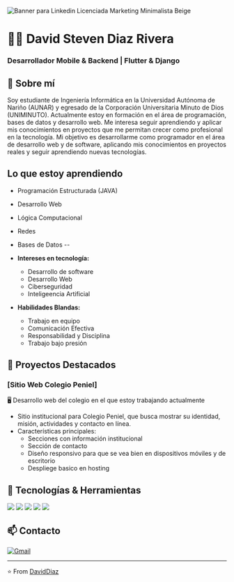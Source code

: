 ![Banner para Linkedin Licenciada Marketing Minimalista Beige](https://github.com/user-attachments/assets/4661abf2-6c2c-44d9-a65c-61e133494a95)

# 👨‍💻 David Steven Diaz Rivera
### Desarrollador Mobile & Backend | Flutter & Django

## 🚀 Sobre mí
Soy estudiante de Ingeniería Informática en la Universidad Autónoma de Nariño (AUNAR) y egresado de la Corporación Universitaria Minuto de Dios (UNIMINUTO). Actualmente estoy en formación en el área de programación, bases de datos y desarrollo web. Me interesa seguir aprendiendo y aplicar mis conocimientos en proyectos que me permitan crecer como profesional en la tecnología. Mi objetivo es desarrollarme como programador en el área de desarrollo web y de software, aplicando mis conocimientos en proyectos reales y seguir aprendiendo nuevas tecnologías.

##  Lo que estoy aprendiendo

  - Programación Estructurada (JAVA)
  - Desarrollo Web
  - Lógica Computacional
  - Redes
  - Bases de Datos
--
- **Intereses en tecnología:**
  - Desarrollo de software
  - Desarrollo Web
  - Ciberseguridad
  - Inteligeencia Artificial

- **Habilidades Blandas:**
  - Trabajo en equipo
  - Comunicación Efectiva
  - Responsabilidad y Disciplina
  - Trabajo bajo presión 

## 📱 Proyectos Destacados

### [Sitio Web Colegio Peniel]
🖥️ Desarrollo web del colegio en el que estoy trabajando actualmente
- Sitio institucional para Colegio Peniel, que busca mostrar su identidad, misión, actividades y contacto en línea.
- Características principales:
  - Secciones con información institucional
  - Sección de contacto
  - Diseño responsivo para que se vea bien en dispositivos móviles y de escritorio
  - Despliege basico en hosting

## 🔧 Tecnologías & Herramientas
![](https://img.shields.io/badge/Flutter-02569B?style=flat&logo=flutter&logoColor=white)
![](https://img.shields.io/badge/Dart-0175C2?style=flat&logo=dart&logoColor=white)
![](https://img.shields.io/badge/Django-092E20?style=flat&logo=django&logoColor=white)
![](https://img.shields.io/badge/Python-3776AB?style=flat&logo=python&logoColor=white)
![](https://img.shields.io/badge/PostgreSQL-316192?style=flat&logo=postgresql&logoColor=white)

## 📫 Contacto
[![Gmail](https://img.shields.io/badge/Gmail-D14836?style=for-the-badge&logo=gmail&logoColor=white)](mailto:davidsdrivera.dsdr@gmail.com)

---
⭐️ From [DavidDiaz](https://github.com/DavidSt20)


